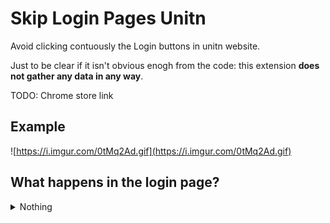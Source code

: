 # Skip Login Pages Unitn

Avoid clicking contuously the Login buttons in unitn website.

Just to be clear if it isn't obvious enogh from the code: this extension **does not gather any data in any way**.

TODO: Chrome store link

## Example

![https://i.imgur.com/0tMq2Ad.gif](https://i.imgur.com/0tMq2Ad.gif)

## What happens in the login page?

<details>
<summary>Nothing</summary>

As of 2021 in Chrome it's not possible to click the login button once Chrome autofills credentials. You need to click the login button by yourself:

![https://i.imgur.com/vNSpFLj.gif](https://i.imgur.com/vNSpFLj.gif)

</details>
